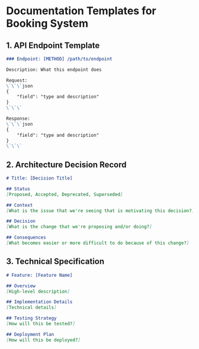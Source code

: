 # Documentation Templates for Booking System

## 1. API Endpoint Template
```markdown
### Endpoint: [METHOD] /path/to/endpoint

Description: What this endpoint does

Request:
\`\`\`json
{
    "field": "type and description"
}
\`\`\`

Response:
\`\`\`json
{
    "field": "type and description"
}
\`\`\`
```

## 2. Architecture Decision Record
```markdown
# Title: [Decision Title]

## Status
[Proposed, Accepted, Deprecated, Superseded]

## Context
[What is the issue that we're seeing that is motivating this decision?]

## Decision
[What is the change that we're proposing and/or doing?]

## Consequences
[What becomes easier or more difficult to do because of this change?]
```

## 3. Technical Specification
```markdown
# Feature: [Feature Name]

## Overview
[High-level description]

## Implementation Details
[Technical details]

## Testing Strategy
[How will this be tested?]

## Deployment Plan
[How will this be deployed?]
```
